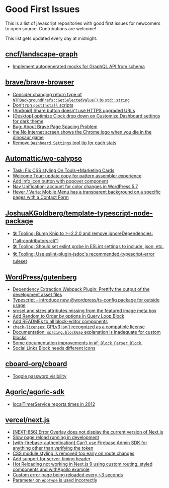# Good First Issues

This is a list of javascript repositories with good first issues for newcomers to open source. Contributions are welcome!

This list gets updated every day at midnight.

## [cncf/landscape-graph](https://github.com/cncf/landscape-graph)

- [Implement autogenerated mocks for GraphQL API from schema](https://github.com/cncf/landscape-graph/issues/103)

## [brave/brave-browser](https://github.com/brave/brave-browser)

- [Consider changing return type of `NTPBackgroundPrefs::GetSelectedValue()` to `std::string`](https://github.com/brave/brave-browser/issues/25602)
- [Don't run `postInstall` scripts](https://github.com/brave/brave-browser/issues/28419)
- [[Android] Share button doesn't use HTTPS upgraded URLs](https://github.com/brave/brave-browser/issues/11383)
- [[Desktop] optimize Clock drop down on Customize Dashboard settings for dark theme ](https://github.com/brave/brave-browser/issues/12060)
- [Bug: About Brave Page Spacing Problem](https://github.com/brave/brave-browser/issues/13286)
- [the No Internet screen shows the Chrome logo when you die in the dinosaur game](https://github.com/brave/brave-browser/issues/17124)
- [Remove `Dashboard Settings` tool tip for each stats](https://github.com/brave/brave-browser/issues/6084)

## [Automattic/wp-calypso](https://github.com/Automattic/wp-calypso)

- [Task: Fix CSS styling On Tools->Marketing Cards](https://github.com/Automattic/wp-calypso/issues/68761)
- [Welcome Tour: update copy for pattern assembler experience](https://github.com/Automattic/wp-calypso/issues/74089)
- [Add info icon button with popover component](https://github.com/Automattic/wp-calypso/issues/45449)
- [Nav Unification: account for color changes in WordPress 5.7](https://github.com/Automattic/wp-calypso/issues/49517)
- [Hever / Varia: Mobile Menu has a transparent background on a specific pages with a Contact Form](https://github.com/Automattic/wp-calypso/issues/72288)

## [JoshuaKGoldberg/template-typescript-node-package](https://github.com/JoshuaKGoldberg/template-typescript-node-package)

- [🛠 Tooling: Bump Knip to >=2.2.0 and remove ignoreDependencies: ["all-contributors-cli"]](https://github.com/JoshuaKGoldberg/template-typescript-node-package/issues/334)
- [🛠 Tooling: Should set eslint.probe in ESLint settings to include .json, etc.](https://github.com/JoshuaKGoldberg/template-typescript-node-package/issues/244)
- [🛠 Tooling: Use eslint-plugin-jsdoc's recommended-typescript-error ruleset](https://github.com/JoshuaKGoldberg/template-typescript-node-package/issues/303)

## [WordPress/gutenberg](https://github.com/WordPress/gutenberg)

- [Dependency Extraction Webpack Plugin: Prettify the output of the development asset files ](https://github.com/WordPress/gutenberg/issues/48106)
- [Typescript - introduce new @wordpress/ts-config package for outside usage](https://github.com/WordPress/gutenberg/issues/48954)
- [srcset and sizes attributes missing from the featured image meta box](https://github.com/WordPress/gutenberg/issues/20795)
- [Add Random to Order by options in Query Loop Block](https://github.com/WordPress/gutenberg/issues/40481)
- [Add READMEs to all block-editor components](https://github.com/WordPress/gutenberg/issues/22891)
- [`check-licenses`: GPLv3 isn't recognized as a compatible license](https://github.com/WordPress/gutenberg/issues/20701)
- [Documentation: `spacing.blockGap` explanation is inadequate for custom blocks](https://github.com/WordPress/gutenberg/issues/43921)
- [Some documentation improvements in `WP_Block_Parser_Block`.](https://github.com/WordPress/gutenberg/issues/47947)
- [Social Links Block needs different icons](https://github.com/WordPress/gutenberg/issues/26780)

## [cboard-org/cboard](https://github.com/cboard-org/cboard)

- [Toggle password visibility](https://github.com/cboard-org/cboard/issues/1354)

## [Agoric/agoric-sdk](https://github.com/Agoric/agoric-sdk)

- [localTimerService reports times in 2012](https://github.com/Agoric/agoric-sdk/issues/2219)

## [vercel/next.js](https://github.com/vercel/next.js)

- [[NEXT-856] Error Overlay does not display the current version of Next.js](https://github.com/vercel/next.js/issues/47124)
- [Slow page reload running in development](https://github.com/vercel/next.js/issues/25108)
- [[with-firebase-authentication] Can't use Firebase Admin SDK for anything other than verifying the token](https://github.com/vercel/next.js/issues/14139)
- [CSS module styling is removed too early on route changes](https://github.com/vercel/next.js/issues/17464)
- [Add support for server-timing header](https://github.com/vercel/next.js/issues/12382)
- [Hot Reloading not working in Next.js 9 using custom routing, styled components and withApollo example](https://github.com/vercel/next.js/issues/16449)
- [Custom error page being reloaded every ~3 seconds](https://github.com/vercel/next.js/issues/10024)
- [Parameter on `AppType` is used incorrectly](https://github.com/vercel/next.js/issues/42846)


